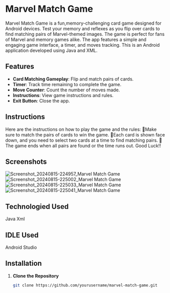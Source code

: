 # Marvel Match Game

Marvel Match Game is a fun,memory-challenging card game designed for Android devices. Test your memory and reflexes as you flip over cards to find matching pairs of Marvel-themed images. The game is perfect for fans of Marvel and memory games alike.
The app features a simple and engaging game interface, a timer, and moves tracking.
This is an Android application developed using Java and XML.

## Features

- **Card Matching Gameplay**: Flip and match pairs of cards.
- **Timer**: Track time remaining to complete the game.
- **Move Counter**: Count the number of moves made.
- **Instructions**: View game instructions and rules.
- **Exit Button**: Close the app.

## Instructions
  Here are the instructions on how to play the game and the rules:
   📌Make sure to match the pairs of cards to win the game.
   📌Each card is shown face down, and you need to select two cards at a time to find matching pairs.
   📌The game ends when all pairs are found or the time runs out.
    Good Luck!!


## Screenshots

![Screenshot_20240815-224957_Marvel Match Game](https://github.com/user-attachments/assets/5cd7dc20-ab69-45dc-a526-77c8f492cd16)
![Screenshot_20240815-225002_Marvel Match Game](https://github.com/user-attachments/assets/3e0f586e-23ae-45b0-b96c-9ed0c86aa252)
![Screenshot_20240815-225033_Marvel Match Game](https://github.com/user-attachments/assets/a1382430-69f1-4ea8-b9a3-32c6b1497bff)
![Screenshot_20240815-225041_Marvel Match Game](https://github.com/user-attachments/assets/a90f8d18-4238-4196-a015-6249e15e9589)

## Technologied Used
  Java
  Xml
## IDLE Used
  Android Studio


## Installation

1. **Clone the Repository**

   ```bash
   git clone https://github.com/yourusername/marvel-match-game.git

